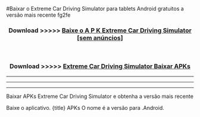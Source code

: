 #Baixar o Extreme Car Driving Simulator   para tablets Android gratuitos a versão mais recente fg2fe


<div align="center">
<h3>Download >>>>> <a href="https://pt-web.web.app/?pt= Extreme Car Driving Simulator ">Baixe o A P K Extreme Car Driving Simulator  [sem anúncios]</a></h3><br>

<h3>Download >>>>> <a href="https://pt-web.web.app/?pt= Extreme Car Driving Simulator ">Extreme Car Driving Simulator  Baixar APKs</a></h3>
</div>

----------------------------------------------------------

----------------------------------------------------------

----------------------------------------------------------

Baixar APKs Extreme Car Driving Simulator  e obtenha a versão mais recente

Baixe o aplicativo. {title} APKs O nome é a versão para .Android.


